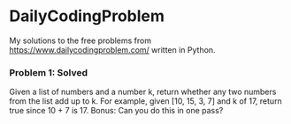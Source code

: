 # DailyCodingProblem
My solutions to the free problems from https://www.dailycodingproblem.com/ written in Python.

### Problem 1: Solved
Given a list of numbers and a number k, return whether any two numbers from the list add up to k.
For example, given [10, 15, 3, 7] and k of 17, return true since 10 + 7 is 17.
Bonus: Can you do this in one pass?
